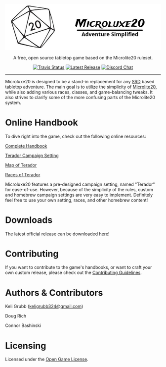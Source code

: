 <p align="center">
<a href="http://microluxe20.com"><img alt="Microluxe 20" src="src/static/logo.png" ></a>
</p>

<p align="center">
  A free, open source tabletop game based on the Microlite20 ruleset.
</p>

<p align="center">
  <a href="https://travis-ci.org/kgrubb/microluxe20"><img alt="Travis Status" src="https://travis-ci.org/kgrubb/microluxe20.svg"></a>
   <a href="https://github.com/kgrubb/microluxe20/releases/latest"><img alt="Latest Release" src="https://img.shields.io/github/release/kgrubb/microluxe20.svg"></a>
  <a href="https://discord.gg/fG36f6M"><img alt="Discord Chat" src="https://discordapp.com/api/guilds/278725721151504384/widget.png"></a>
</p>

---

Microluxe20 is designed to be a stand-in replacement for any
[SRD](https://en.wikipedia.org/wiki/System_Reference_Document) based tabletop
adventure. The main goal is to utilize the simplicity of
[Microlite20](http://microlite20.net/), while also adding various races,
classes, and game-balancing tweaks. It also strives to clarify some of the more
confusing parts of the Microlite20 system.

# Online Handbook

To dive right into the game, check out the following online resources:

[Complete Handbook](src/markdown/microluxe20_handbook.md)

[Terador Campaign Setting](src/markdown/microluxe20_lore.md)

[Map of Terador](https://raw.githubusercontent.com/kgrubb/microluxe20/master/map/Terador-complete.png)

[Races of Terador](src/markdown/microluxe20_races.md)

Microluxe20 features a pre-designed campaign setting, named "Terador" for
ease-of-use. However, because of the simplicity of the rules, custom and
homebrew campaign settings are very easy to implement. Definitely feel free to
use your own setting, races, and other homebrew content!

# Downloads

The latest official release can be downloaded
[here](https://github.com/kgrubb/microluxe20/releases/latest)!

# Contributing

If you want to contribute to the game's handbooks, or want to craft your own
custom release, please check out the [Contributing Guidelines](CONTRIBUTING.md).

# Authors & Contributors

Keli Grubb (<keligrubb324@gmail.com>)

Doug Rich

Connor Bashinski

# Licensing

Licensed under the [Open Game License](LICENSE).
